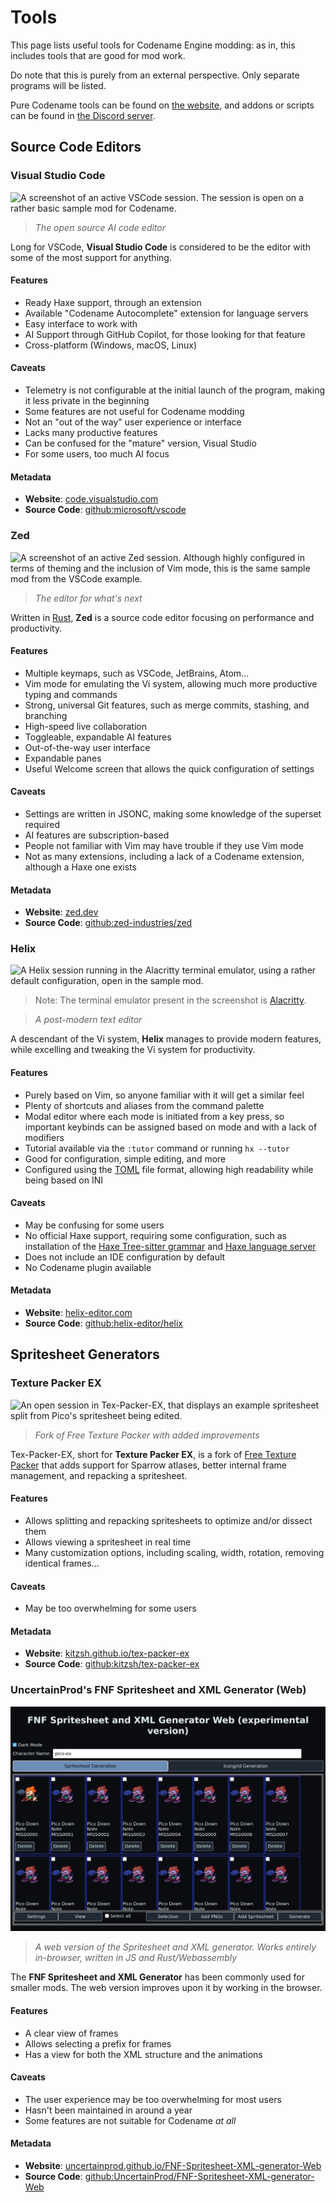 # Tools

This page lists useful tools for Codename Engine modding: as in, this includes
tools that are good for mod work.

Do note that this is purely from an external perspective. Only separate
programs will be listed.

Pure Codename tools can be found on [the
website](https://codename-engine.com/tools/), and addons or scripts can be
found in [the Discord
server](https://discord.com/servers/codename-engine-860561967383445535).

[//]: # (When adding a tool, you should preferrably do the following:
= Take a screenshot of the tool in question. If it's a native application,
  then use your desktop environment's snapshot tool to take a screenshot
  of the window. Web applications need to either have a screenshot taken
  from the web browser's screenshot tool, if one exists, or have the
  screenshot taken from an extension.
  = An example of the former is KDE Plasma with the Spectacle application. On
    KDE Plasma 6.4, activate Spectacle using the PrintScr key, open the
    "New Screenshot" dropdown, and then select either of the window options,
    whichever one you want to use.
  = An example of the latter is Ablaze Floorp with its screenshot tool.
    Floorp will typically place the screenshot tool in the status bar in the
    bottom left. When selecting which mode to use, choose "Save Full Page."
= Tools should preferrably be FOSS, with the exception of components and
  telemetry, like with VSCode.
= The source code hyperlink text is in the format of:
  `service:owner/repo`
  ...where service is the repository-hosting service, owner is the
  repository owner/organization, and repo is the repository name.
)

## Source Code Editors

### Visual Studio Code

![A screenshot of an active VSCode session. The
session is open on a rather basic sample mod for
Codename.](../img/tool-vscode.png)

> *The open source AI code editor*

Long for VSCode, **Visual Studio Code** is considered to be the editor with
some of the most support for anything.

#### Features

* Ready Haxe support, through an extension
* Available "Codename Autocomplete" extension for language servers
* Easy interface to work with
* AI Support through GitHub Copilot, for those looking for that feature
* Cross-platform (Windows, macOS, Linux)

#### Caveats

* Telemetry is not configurable at the initial launch of the program,
  making it less private in the beginning
* Some features are not useful for Codename modding
* Not an "out of the way" user experience or interface
* Lacks many productive features
* Can be confused for the "mature" version, Visual Studio
* For some users, too much AI focus

#### Metadata

* **Website**: [code.visualstudio.com](https://code.visualstudio.com/)
* **Source Code**:
  [github:microsoft/vscode](https://github.com/microsoft/vscode)

### Zed

![A screenshot of an active Zed session. Although highly configured in terms
of theming and the inclusion of Vim mode, this is the same sample mod from the
VSCode example.](../img/tool-zed.png)

> *The editor for what's next*

Written in [Rust](https://rust-lang.org), **Zed** is a source code editor
focusing on performance and productivity.

#### Features

* Multiple keymaps, such as VSCode, JetBrains, Atom...
* Vim mode for emulating the Vi system, allowing much more productive
  typing and commands
* Strong, universal Git features, such as merge commits, stashing, and
  branching
* High-speed live collaboration
* Toggleable, expandable AI features
* Out-of-the-way user interface
* Expandable panes
* Useful Welcome screen that allows the quick configuration of settings

#### Caveats

* Settings are written in JSONC, making some knowledge of the superset required
* AI features are subscription-based
* People not familiar with Vim may have trouble if they use Vim mode
* Not as many extensions, including a lack of a Codename extension, although
  a Haxe one exists

#### Metadata

* **Website**: [zed.dev](https://zed.dev/)
* **Source Code**:
  [github:zed-industries/zed](https://github.com/zed-industries/zed)

### Helix

![A Helix session running in the Alacritty terminal emulator, using a rather
default configuration, open in the sample mod.](../img/tool-helix.png)

> Note: The terminal emulator present in the screenshot is
  [Alacritty](https://alacritty.org/).

> *A post-modern text editor*

A descendant of the Vi system, **Helix** manages to provide modern features,
while excelling and tweaking the Vi system for productivity.

#### Features

* Purely based on Vim, so anyone familiar with it will get a similar feel
* Plenty of shortcuts and aliases from the command palette
* Modal editor where each mode is initiated from a key press, so important
  keybinds can be assigned based on mode and with a lack of modifiers
* Tutorial available via the `:tutor` command or running `hx --tutor`
* Good for configuration, simple editing, and more
* Configured using the [TOML](https://toml.io/en/) file format, allowing
  high readability while being based on INI

#### Caveats

* May be confusing for some users
* No official Haxe support, requiring some configuration, such as installation
  of the [Haxe Tree-sitter
  grammar](https://github.com/vantreeseba/tree-sitter-haxe) and [Haxe language
  server](https://github.com/vshaxe/haxe-language-server)
* Does not include an IDE configuration by default
* No Codename plugin available

#### Metadata

* **Website**: [helix-editor.com](https://helix-editor.com/)
* **Source Code**:
  [github:helix-editor/helix](https://github.com/helix-editor/helix)

## Spritesheet Generators

### Texture Packer EX

![An open session in Tex-Packer-EX, that displays an example spritesheet
split from Pico's spritesheet being edited.](../img/tool-tex-packer-ex.png)

> *Fork of Free Texture Packer with added improvements*

Tex-Packer-EX, short for **Texture Packer EX**, is a fork of [Free
Texture Packer](https://free-tex-packer.com/) that adds support for Sparrow
atlases, better internal frame management, and repacking a spritesheet.

#### Features

* Allows splitting and repacking spritesheets to optimize and/or dissect them
* Allows viewing a spritesheet in real time
* Many customization options, including scaling, width, rotation, removing
  identical frames...

#### Caveats

* May be too overwhelming for some users

#### Metadata

* **Website**:
  [kitzsh.github.io/tex-packer-ex](https://kitzsh.github.io/tex-packer-ex/)
* **Source Code**:
  [github:kitzsh/tex-packer-ex](https://github.com/kitzsh/tex-packer-ex)

### UncertainProd's FNF Spritesheet and XML Generator (Web)

![](../img/tool-spritesheet-xml-generator.png)

> *A web version of the Spritesheet and XML generator. Works entirely
> in-browser, written in JS and Rust/Webassembly*

The **FNF Spritesheet and XML Generator** has been commonly used for smaller
mods. The web version improves upon it by working in the browser.

#### Features

* A clear view of frames
* Allows selecting a prefix for frames
* Has a view for both the XML structure and the animations

#### Caveats

* The user experience may be too overwhelming for most users
* Hasn't been maintained in around a year
* Some features are not suitable for Codename *at all*

#### Metadata

* **Website**:
  [uncertainprod.github.io/FNF-Spritesheet-XML-generator-Web](https://uncertainprod.github.io/FNF-Spritesheet-XML-generator-Web/)
* **Source Code**:
  [github:UncertainProd/FNF-Spritesheet-XML-generator-Web](https://github.com/UncertainProd/FNF-Spritesheet-XML-generator-Web)
